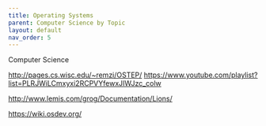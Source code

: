 ```yaml
---
title: Operating Systems
parent: Computer Science by Topic
layout: default
nav_order: 5
---
```


Computer Science

http://pages.cs.wisc.edu/~remzi/OSTEP/
https://www.youtube.com/playlist?list=PLRJWiLCmxyxi2RCPVYfewxJIWJzc_colw

http://www.lemis.com/grog/Documentation/Lions/

https://wiki.osdev.org/